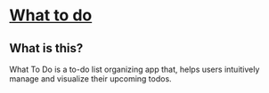 # [What to do](https://importantvsurgentmatrix.herokuapp.com)

## What is this?

What To Do is a to-do list organizing app that, helps users intuitively manage and visualize their upcoming todos. 
